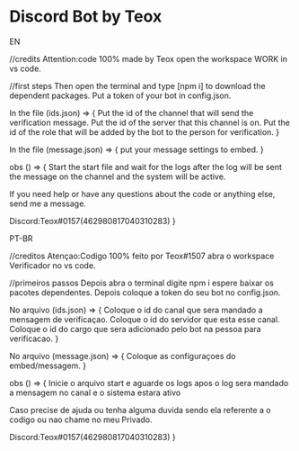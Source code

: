 # Discord Bot by Teox

EN
 
//credits
Attention:code 100% made by Teox open the workspace WORK in vs code.

//first steps
Then open the terminal and type [npm i] to download the dependent packages.
Put a token of your bot in config.json.

In the file (ids.json) => {
Put the id of the channel that will send the verification message.
Put the id of the server that this channel is on.
Put the id of the role that will be added by the bot to the person for verification.
}

In the file (message.json) => {
put your message settings to embed.
}

obs () => {
Start the start file and wait for the logs after the log will be sent the message on the channel and the system will be active.

If you need help or have any questions about the code or anything else, send me a message.

Discord:Teox#0157(462980817040310283)
}



PT-BR

//creditos
Atençao:Codigo 100% feito por Teox#1507 abra o workspace Verificador no vs code.

//primeiros passos
Depois abra o terminal digite npm i espere baixar os pacotes dependentes.
Depois coloque a token do seu bot no config.json.

No arquivo (ids.json) => {
Coloque o id do canal que sera mandado a mensagem de verificaçao.
Coloque o id do servidor que esta esse canal.
Coloque o id do cargo que sera adicionado pelo bot na pessoa para verificacao.
}

No arquivo (message.json) => {
Coloque as configuraçoes do embed/messagem.
}

obs () => {
Inicie o arquivo start e aguarde os logs apos o log sera mandado a mensagem no canal e o sistema estara ativo

Caso precise de ajuda ou tenha alguma duvida sendo ela referente a o codigo ou nao chame no meu Privado.

Discord:Teox#0157(462980817040310283)
}
